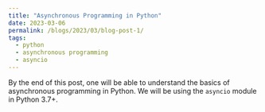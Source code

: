 ```yaml
---
title: "Asynchronous Programming in Python"
date: 2023-03-06
permalink: /blogs/2023/03/blog-post-1/
tags:
  - python
  - asynchronous programming
  - asyncio
---
```


By the end of this post, one will be able to understand the basics of asynchronous programming in Python. We will be using the `asyncio` module in Python 3.7+.
